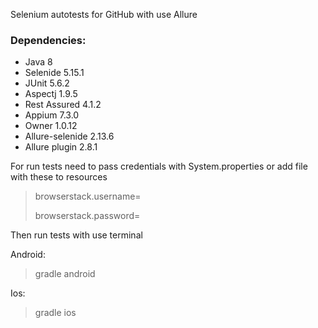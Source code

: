 Selenium autotests for GitHub with use Allure

### Dependencies:

* Java 8
* Selenide 5.15.1
* JUnit 5.6.2
* Aspectj 1.9.5
* Rest Assured 4.1.2
* Appium 7.3.0
* Owner 1.0.12
* Allure-selenide 2.13.6
* Allure plugin 2.8.1

For run tests need to pass credentials with System.properties or add file with these to resources
> browserstack.username=
> 
> browserstack.password=

Then run tests with use terminal

Android:
> gradle android

 Ios:
> gradle ios

